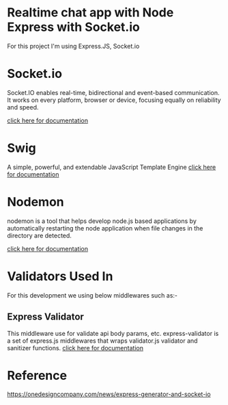 # Realtime chat app with Node Express with Socket.io

For this project I'm using Express.JS, Socket.io

# Socket.io

Socket.IO enables real-time, bidirectional and event-based communication.
It works on every platform, browser or device, focusing equally on reliability and speed.

[click here for documentation](https://socket.io/)

# Swig

A simple, powerful, and extendable JavaScript Template Engine [click here for documentation](https://node-swig.github.io/swig-templates/)

# Nodemon

nodemon is a tool that helps develop node.js based applications by automatically restarting the node application when file changes in the directory are detected.

[click here for documentation](https://nodemon.io/)

# Validators Used In

For this development we using below middlewares such as:-

## Express Validator

This middleware use for validate api body params, etc. express-validator is a set of express.js middlewares that wraps validator.js validator and sanitizer functions. [click here for documentation](https://express-validator.github.io/docs/)

# Reference

https://onedesigncompany.com/news/express-generator-and-socket-io
